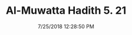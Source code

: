 ---
title        : "Al-Muwatta Hadith 5. 21"
date         : 7/25/2018 12:28:50 PM
draft        : false
type         : "hadith"
layout       : "hadith"
BookCode     : "AMH"
VolumeNumber : "5"
HadithNumber : "21"
categories  :  ["Prayer, Friday (Jumua) - The Recitation in the Jumua Prayer, the Sitting, and Missing the Prayer Without a Reason"]
---
